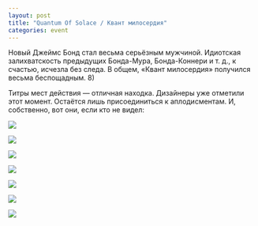 ```yaml
---
layout: post
title: "Quantum Of Solace / Квант милосердия"
categories: event
---
```

Новый Джеймс Бонд стал весьма серьёзным мужчиной. Идиотская залихватскость предыдущих Бонда-Мура, Бонда-Коннери и т. д., к счастью, исчезла без следа. В общем, «Квант милосердия» получился весьма беспощадным. 8)

Титры мест действия — отличная находка. Дизайнеры уже отметили этот момент. Остаётся лишь присоединиться к аплодисментам. И, собственно, вот они, если кто не видел:

![](https://pics.livejournal.com/quillcraft/pic/0005z4c0)

![](https://pics.livejournal.com/quillcraft/pic/00060w6d)

![](https://pics.livejournal.com/quillcraft/pic/00061x9h)

![](https://pics.livejournal.com/quillcraft/pic/00062xpt)

![](https://pics.livejournal.com/quillcraft/pic/000637hd)

![](https://pics.livejournal.com/quillcraft/pic/00064s84)

![](https://pics.livejournal.com/quillcraft/pic/00065qq3)